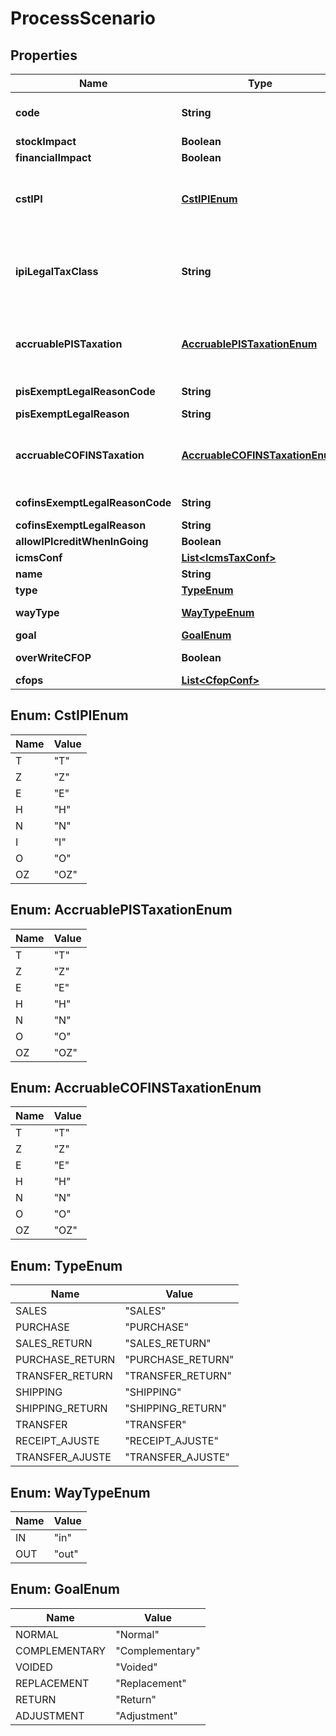 
# ProcessScenario

## Properties
Name | Type | Description | Notes
------------ | ------------- | ------------- | -------------
**code** | **String** | Process code to Identify this configuration, its is unique by Accounty Id or when standard, its has priority when the code match with the standard code. | 
**stockImpact** | **Boolean** | Inform that the process has inventory impact. |  [optional]
**financialImpact** | **Boolean** | Inform that the process has financial impact. |  [optional]
**cstIPI** | [**CstIPIEnum**](#CstIPIEnum) | Inform if this process is subject to IPI taxation on output process - &#39;T&#39;  # TAXABLE - &#39;Z&#39;  # TAXABLE WITH RATE&#x3D;0.00 - &#39;E&#39;  # EXEMPT - &#39;H&#39;  # SUSPENDED - &#39;N&#39;  # NO TAXABLE     - &#39;I&#39;  # IMMUNE - &#39;O&#39;  # OTHER - &#39;OZ&#39; # OTHER AND ZERO VALUES  |  [optional]
**ipiLegalTaxClass** | **String** | Legal tax classificação for IPI (enquadramento) When the processo has CST IPI 52 or 54, is mandatory inform Reason Code, see Anexo XIV - Código de Enquadramento Legal do IPI from  http://www.nfe.fazenda.gov.br/portal/exibirArquivo.aspx?conteudo&#x3D;mCnJajU4BKU&#x3D;  |  [optional]
**accruablePISTaxation** | [**AccruablePISTaxationEnum**](#AccruablePISTaxationEnum) | Inform if this item by nature is subject to PIS taxation or exempt - &#39;T&#39; # TAXABLE - &#39;Z&#39; # TAXABLE WITH RATE&#x3D;0.00 - &#39;E&#39; # EXEMPT - &#39;H&#39; # SUSPENDED - &#39;N&#39; # NO TAXABLE - &#39;O&#39; # OTHER - &#39;OZ&#39;# OTHER AND ZERO VALUES  |  [optional]
**pisExemptLegalReasonCode** | **String** | When exempt, taxable with zero, suspended, not taxable, this field holds the official code number |  [optional]
**pisExemptLegalReason** | **String** | When specifi reason, this field has the description |  [optional]
**accruableCOFINSTaxation** | [**AccruableCOFINSTaxationEnum**](#AccruableCOFINSTaxationEnum) | Inform if this item by nature is subject to COFINS taxation or exempt - &#39;T&#39;  # TAXABLE - &#39;Z&#39;  # TAXABLE WITH RATE&#x3D;0.00 - &#39;E&#39;  # EXEMPT - &#39;H&#39;  # SUSPENDED - &#39;N&#39;  # NO TAXABLE     - &#39;O&#39;  # OTHER - &#39;OZ&#39; # OTHER AND ZERO VALUES  |  [optional]
**cofinsExemptLegalReasonCode** | **String** | When exempt, taxable with zero, suspended, not taxable, this field holds the official code number |  [optional]
**cofinsExemptLegalReason** | **String** | When specifi reason, this field has the description |  [optional]
**allowIPIcreditWhenInGoing** | **Boolean** | Inform that the process allow IPI credit to Input process |  [optional]
**icmsConf** | [**List&lt;IcmsTaxConf&gt;**](IcmsTaxConf.md) | the map key is state code |  [optional]
**name** | **String** | Process name to Identify this configuration | 
**type** | [**TypeEnum**](#TypeEnum) |  |  [optional]
**wayType** | [**WayTypeEnum**](#WayTypeEnum) | inform if the transaction is an operation to internalizing (receive) item or value |  [optional]
**goal** | [**GoalEnum**](#GoalEnum) |  |  [optional]
**overWriteCFOP** | **Boolean** | inform that the configuration process overwrites the cfop configuration. |  [optional]
**cfops** | [**List&lt;CfopConf&gt;**](CfopConf.md) |  |  [optional]


<a name="CstIPIEnum"></a>
## Enum: CstIPIEnum
Name | Value
---- | -----
T | &quot;T&quot;
Z | &quot;Z&quot;
E | &quot;E&quot;
H | &quot;H&quot;
N | &quot;N&quot;
I | &quot;I&quot;
O | &quot;O&quot;
OZ | &quot;OZ&quot;


<a name="AccruablePISTaxationEnum"></a>
## Enum: AccruablePISTaxationEnum
Name | Value
---- | -----
T | &quot;T&quot;
Z | &quot;Z&quot;
E | &quot;E&quot;
H | &quot;H&quot;
N | &quot;N&quot;
O | &quot;O&quot;
OZ | &quot;OZ&quot;


<a name="AccruableCOFINSTaxationEnum"></a>
## Enum: AccruableCOFINSTaxationEnum
Name | Value
---- | -----
T | &quot;T&quot;
Z | &quot;Z&quot;
E | &quot;E&quot;
H | &quot;H&quot;
N | &quot;N&quot;
O | &quot;O&quot;
OZ | &quot;OZ&quot;


<a name="TypeEnum"></a>
## Enum: TypeEnum
Name | Value
---- | -----
SALES | &quot;SALES&quot;
PURCHASE | &quot;PURCHASE&quot;
SALES_RETURN | &quot;SALES_RETURN&quot;
PURCHASE_RETURN | &quot;PURCHASE_RETURN&quot;
TRANSFER_RETURN | &quot;TRANSFER_RETURN&quot;
SHIPPING | &quot;SHIPPING&quot;
SHIPPING_RETURN | &quot;SHIPPING_RETURN&quot;
TRANSFER | &quot;TRANSFER&quot;
RECEIPT_AJUSTE | &quot;RECEIPT_AJUSTE&quot;
TRANSFER_AJUSTE | &quot;TRANSFER_AJUSTE&quot;


<a name="WayTypeEnum"></a>
## Enum: WayTypeEnum
Name | Value
---- | -----
IN | &quot;in&quot;
OUT | &quot;out&quot;


<a name="GoalEnum"></a>
## Enum: GoalEnum
Name | Value
---- | -----
NORMAL | &quot;Normal&quot;
COMPLEMENTARY | &quot;Complementary&quot;
VOIDED | &quot;Voided&quot;
REPLACEMENT | &quot;Replacement&quot;
RETURN | &quot;Return&quot;
ADJUSTMENT | &quot;Adjustment&quot;




